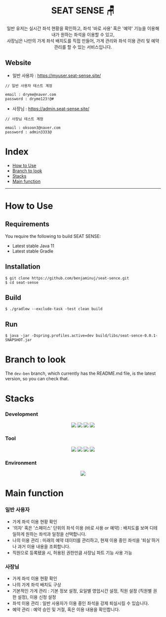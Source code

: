 <div align=center><h1> SEAT SENSE 🪑 </h1></div>

<div align=center>
일반 유저는 실시간 좌석 현황을 확인하고, 좌석 '바로 사용' 혹은 '예약' 기능을 이용해 내가 원하는 좌석을 이용할 수 있고,
<br>
사장님은 나만의 가게 좌석 배치도를 직접 만들어, 가게 관리와 좌석 이용 관리 및 예약 관리를 할 수 있는 서비스입니다.
</div>

## Website

- 일반 사용자 : https://myuser.seat-sense.site/
```
// 일반 사용자 테스트 계정

email : dryme@naver.com
password : dryme123!@#
```

- 사장님 : https://admin.seat-sense.site/
```
// 사장님 테스트 계정

email : oksoon3@naver.com
password : admin3333@
```

# Index

- [How to Use](#How-to-Use)
- [Branch to look](#Branch-to-look)
- [Stacks](#Stacks)
- [Main function](#Main-function)
 
---

# How to Use

## Requirements 
You require the following to build SEAT SENSE:
- Latest stable Java 11
- Latest stable Gradle

## Installation 
```
$ git clone https://github.com/benjaminuj/seat-sence.git
$ cd seat-sense 
```

## Build 
```
$ ./gradlew --exclude-task -test clean build
```

## Run 
```
$ java -jar -Dspring.profiles.active=dev build/libs/seat-sence-0.0.1-SNAPSHOT.jar
```

# Branch to look

The `dev-ben` branch, which currently has the README.md file, is the latest version, so you can check that.

# Stacks

### Development
<div align=center> 
<img src="https://img.shields.io/badge/java-007396?style=for-the-badge&logo=java&logoColor=white"> 
<img src="https://img.shields.io/badge/springboot-6DB33F?style=for-the-badge&logo=springboot&logoColor=white">
<img src="https://img.shields.io/badge/jpa-6DB33F?style=for-the-badge&logo=jpa&logoColor=white">
<img src="https://img.shields.io/badge/Querydsl-4695EB?style=for-the-badge&logo=Querydsl&logoColor=white">
</div>

### Tool
<div align=center> 
<img src="https://img.shields.io/badge/mysql-4479A1?style=for-the-badge&logo=mysql&logoColor=white">
<img src="https://img.shields.io/badge/gradle-02303A?style=for-the-badge&logo=gradle&logoColor=white">
<img src="https://img.shields.io/badge/github-181717?style=for-the-badge&logo=github&logoColor=white">
<img src="https://img.shields.io/badge/git-F05032?style=for-the-badge&logo=git&logoColor=white">
</div>

### Environment
<div align=center> 
<img src="https://img.shields.io/badge/amazonaws-232F3E?style=for-the-badge&logo=amazonaws&logoColor=white">
</div>


# Main function

### 일반 사용자
- 가게 좌석 이용 현황 확인
- '의자' 혹은 '스페이스' 단위의 좌석 이용 (바로 사용 or 예약) : 배치도를 보며 디테일하게 원하는 좌석과 일정을 선택합니다.  
- 나의 이용 관리 : 미래의 예약 데이터를 관리하고, 현재 이용 중인 좌석을 '퇴실'하거나 과거 이용 내용을 조회합니다.
- 직원으로 등록됐을 시, 허용된 권한만큼 사장님 파트 기능 사용 가능

### 사장님
- 가게 좌석 이용 현황 확인
- 나의 가게 좌석 배치도 구상
- 기본적인 가게 관리 : 기본 정보 설정, 요일별 영업시간 설정, 직원 설정 (직원별 권한 설정), 이용 신청 설정
- 좌석 이용 관리 : 일반 사용자가 이용 중인 좌석을 강제 퇴실시킬 수 있습니다.
- 예약 관리 : 예약 승인 및 거절, 혹은 이용 내용을 확인합니다.  